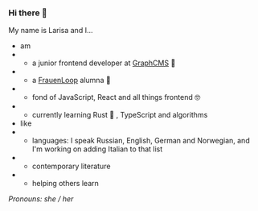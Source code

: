 ### Hi there 👋

My name is Larisa and I...
- am 
- - a junior frontend developer at [GraphCMS](https://graphcms.com/) 💜
- - a [FrauenLoop](https://www.frauenloop.org) alumna 💪
- - fond of JavaScript, React and all things frontend 🤓
- - currently learning Rust 🦀 , TypeScript and algorithms
- like
- - languages: I speak Russian, English, German and Norwegian, and I'm working on adding Italian to that list
- - contemporary literature
- - helping others learn

_Pronouns: she / her_
